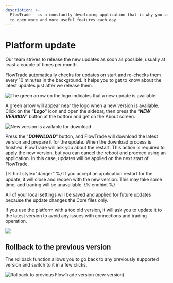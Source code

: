 ```yaml
---
description: >-
  FlowTrade — is a constantly developing application that is why you can be sure
  to open more and more useful features each day.
---
```


# Platform update

Our team strives to release the new updates as soon as possible, usually at least a couple of times per month.

FlowTrade automatically checks for updates on start and re-checks them every 10 minutes in the background. It helps you to get to know about the latest updates just after we release them.

![The green arrow on the logo indicates that a new update is available](../.gitbook/assets/screenshot\_128.png)

A green arrow will appear near the logo when a new version is available. Сlick on the "_**Logo**_" icon and open the sidebar, then press the “_**NEW VERSION**_” button at the bottom and get on the About screen.

![New version is available for download](../.gitbook/assets/new-version-FlowTrade.png)

Press the "_**DOWNLOAD**_" button, and FlowTrade will download the latest version and prepare it for the update. When the download process is finished, FlowTrade will ask you about the restart. This action is required to apply the new version, but you can cancel the reboot and proceed using an application. In this case, updates will be applied on the next start of FlowTrade.

{% hint style="danger" %}
If you accept an application restart for the update, it will close and reopen with the new version. This may take some time, and trading will be unavailable.
{% endhint %}

All of your local settings will be saved and applied for future updates because the update changes the Core files only.

If you use the platform with a too old version, it will ask you to update it to the latest version to avoid any issues with connections and trading operation.

![](<../.gitbook/assets/image (96).png>)

## Rollback to the previous version

The rollback function allows you to go back to any previously supported version and switch to it in a few clicks.

![Rollback to previous FlowTrade version (new version)](../.gitbook/assets/rollback.gif)

